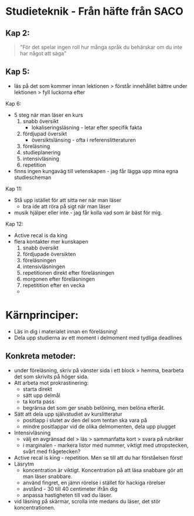 # Studieteknik - Från häfte från SACO

## Kap 2:

> "För det spelar ingen roll hur många språk du behärskar om du inte har något att säga"

## Kap 5:

- läs på det som kommer innan lektionen > förstår innehållet bättre under lektionen > fyll luckorna efter

Kap 6:

- 5 steg när man läser en kurs
    1. snabb översikt
        - lokaliseringsläsning - letar efter specifik fakta
    2. fördjupad översikt
        - översiktslänsing - ofta i referenslitteraturen
    3. föreläsning
    4. studieplanering
    5. intensivläsning
    6. repetition
- finns ingen kungaväg till vetenskapen - jag får lägga upp mina egna studiescheman

Kap 11:

- Stå upp istället för att sitta ner när man läser
    - bra ide att röra på sigt när man läser
- musik hjälper eller inte - jag får kolla vad som är bäst för mig.

Kap 12:

- Active recal is da king
- flera kontakter mer kunskapen
    1. snabb översikt
    2. fördjupade översikten 
    3. föreläsningen
    4. intensivläsningen
    5. repetitionen direkt efter föreläsningen
    6. morgonen efter föreläsningen
    7. repetitition efter en vecka
    - 

# Kärnprinciper:

- Läs in dig i materialet innan en föreläsning!
- Dela upp studierna av ett moment i delmoment med tydliga deadlines

## Konkreta metoder:

- under föreläsning, skriv på vänster sida i ett block > hemma, bearbeta det som skrivits på höger sida.
- Att arbeta mot prokrastinering:
    - starta direkt
    - sätt upp delmål
    - ta korta pass
    - begränsa det som ger snabb belöning, men belöna efteråt.
- Sätt att dela upp självstudiet av kurslitteratur
    - positlapp i slutet av den del som tentan ska vara på
    - mindre positlappar vid de olika delmomenten, dela upp plugget
- Intensivläsning
    - välj en avgränsad del > läs > sammanfatta kort > svara på rubriker
    - i marginalen - markera listor med nummer, viktigt med utropstecken, svårt med frågetecken?
- Active recal is king - repetition. Men se till att du har förståelsen först!
- Läsrytm
    - koncentration är viktigt. Koncentration på att läsa snabbare gör att man läser snabbare.
    - använd fingret, en jämn rörelse i stället för hackiga rörelser
    - avstånd - 30 till 40 centimeter ifrån dig
    - anpassa hastigheten till vad du läser.
- vid läsning på skärmar, scrolla inte medans du läser, det stör koncentrationen.